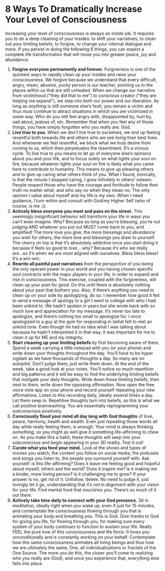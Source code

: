 # 8 Ways To Dramatically Increase Your Level of Consciousness

Increasing your level of consciousness is always an inside job. It requires you to do a deep cleaning of your insides: to shift your narratives, to clean out your limiting beliefs, to forgive, to change your internal dialogue and more. If you persist in doing the following 8 things, you can expect a complete life transformation that will move you into greater peace, joy and abundance. 

1. **Forgive everyone permanently and forever.** Forgiveness is one of the quickest ways to rapidly clean up your insides and raise your consciousness. We forgive because we understand that every difficult, angry, mean, abusive, yucky person is our teacher, pointing us to the places within us that are still unhealed. When we change our narrative from victimhood \("they did that to me"\) to conscious creator \("they are helping me expand"\), we step into both our power and our liberation. As long as _anything_ is still someone else’s fault, you remain a victim and thus _must_ continue to attract situations in which you are victimized in some way. Who do you still feel angry with, disappointed by, hurt by, sad about, jealous of, etc. Remember that when you feel any of those things, you have simply forgotten who you really are: God.
2. **Live true to you.** When we don’t live true to ourselves, we end up feeling resentful both towards life and others who we see living their best lives. And whenever we feel resentful, we block what we truly desire from coming to us, which then perpetuates the resentment. It’s a vicious cycle. To live true to you means to let go of everyone else’s opinions about you and your life, and to focus solely on what lights your soul on fire, because whatever lights your soul on fire is likely what you came here to contribute to humanity. This means to give up pleasing others and to give up caring what others think of you. What I found, ironically, is that the minute I stopped caring, I grew infinitely in others’ esteem. People respect those who have the courage and fortitude to follow their truth no matter what, and who say no when they mean no. The only opinion I value about myself and my life is my own. When I need guidance, I turn within and consult with God/my Higher Self \(who of course, is me ;\)\).
3. **Actively bless everyone you meet and pass on the street.** This seemingly insignificant behavior will transform your life in ways you can’t even imagine. Why? Because as long as you’re blessing, you’re not judging AND whatever you put out MUST come back to you, and amplified\! The more love you give, the more blessings and abundance you wish for others, the more love and blessings you draw to yourself. The cherry on top is that it’s absolutely addictive once you start doing it because it feels so good to love….why? Because it’s who we really are...so it’s when we are _most_ aligned with ourselves. Bless bless bless\! It’s a win\-win.
4. **Rewrite all painful past narratives** from the perspective of you being the only operant power in your world and you having chosen specific soul contracts with the major players in your life, in order to expand and rise in consciousness. This exercise, coupled with the forgiveness, will clean up your past for good. Do this until there is absolutely nothing about your past that bothers you. Also, if there’s anything you need to clean up on your side by apologizing, do so. I remember how good it felt to send a message of apology to a girl I went to college with who I had been unkind to. We hadn’t spoken in years but she wrote back with so much love and appreciation for my message. It’s never too late to apologize, and there’s nothing too small to apologize for. I once apologized to a guy at the gym for responding in \(what felt to me\) an unkind tone. Even though he had no idea what I was talking about because he hadn’t interpreted it in that way, it was important for me to clean it up for ME and my integrity.
5. **Start cleaning up your limiting beliefs** by first becoming aware of them. Spend a week carrying a little notepad with you \(or your phone\) and write down your thoughts throughout the day. You’ll have to be hyper vigilant as we have thousands of thoughts a day. So many are on autopilot. Don’t judge them, just write them down. At the end of the week, take a good look at your notes. You’ll notice so much repetition and big patterns and it will be easy to find the underlying limiting beliefs that instigate your daily thoughts. Write down those limiting beliefs, then next to them, write down the opposing affirmation. Now open the free voice note app on your phone and record yourself repeating your new affirmations. Listen to this recording daily, ideally several times a day. Let them seep in. Repetitive thoughts turn into beliefs, so this is what we call positive brainwashing. You are essentially reprogramming your subconscious positively. 
6. **Consciously flood your mind all day long with God thoughts** of love, peace, harmony, health and wealth. Even just repeating those words all day while really feeling them, is enough. Your mind is always thinking _something_, so you might as well give it something life\-affirming to chew on. As you make this a habit, these thoughts will seep into your subconscious and begin appearing in your 3D reality. Test it out\!
7. **Curate what you feed your mind.** Look at the shows and types of movies you watch, the content you follow on social media, the podcasts and songs you listen to, the people you surround yourself with. Ask yourself: is this life\-affirming? Does it leave me feeling good and hopeful about myself, others and the world? Does it inspire me? Is it making me a kinder, more loving person? Is it challenging me to grow? If your answer is no, get rid of it. Unfollow, delete. No need to judge it, just lovingly let it go, understanding that it’s not in alignment with your vision for your life. Find mental food that nourishes you. There’s so much of it out there.
8. **Actively take time daily to connect with your God presence.** Sit in meditation, ideally right when you wake up, even if just for 15 minutes, and contemplate the consciousness flowing through you that is animating your body and breathing you. This is God. Give thanks to God for giving you life, for flowing through you, for making sure every system of your body continues to function to sustain your life. Really FEEL the pure love of this consciousness and life force. It loves you unconditionally and is constantly working on your behalf. Contemplate how this same consciousness animates all living beings and thus how we are ultimately the same, One, all individualizations or fractals of the One Source. The more you do this, the closer you’ll come to realizing who you really are \(God\), and once you experience that, everything else falls into place.
